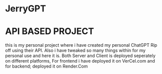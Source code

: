 # JerryGPT
# API BASED PROJECT
this is my personal project where i have created my personal ChatGPT Rip off using their API.
Also i have tweaked so many things within for my personal use and here it is.
Both Server and Client is deployed seperately on different platforms, For frontend i have deployed it on VerCel.com and for backend; deployed it on Render.Com
